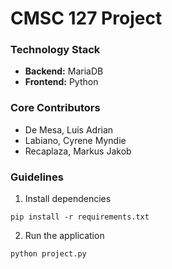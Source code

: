 # CMSC 127 Project

### Technology Stack

- **Backend:** MariaDB
- **Frontend:** Python

### Core Contributors

- De Mesa, Luis Adrian
- Labiano, Cyrene Myndie
- Recaplaza, Markus Jakob

### Guidelines

1. Install dependencies

```
pip install -r requirements.txt
```

2. Run the application

```
python project.py
```
